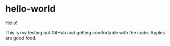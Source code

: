 # hello-world

Hello!

This is my testing out GitHub and getting comfortable with the code.
Apples are good food.
